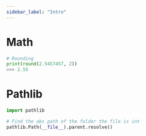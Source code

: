 ```yaml
---
sidebar_label: "Intro"
---
```


# Math
```python
# Rounding
print(round(2.5457457, 2))
>>> 2.55
```

# Pathlib
```python
import pathlib

# Find the abs path of the folder the file is int
pathlib.Path(__file__).parent.resolve()
```